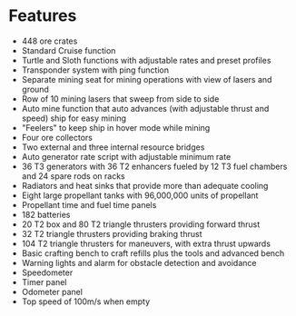 # Features

- 448 ore crates
- Standard Cruise function
- Turtle and Sloth functions with adjustable rates and preset profiles
- Transponder system with ping function
- Separate mining seat for mining operations with view of lasers and ground
- Row of 10 mining lasers that sweep from side to side
- Auto mine function that auto advances (with adjustable thrust and speed) ship for easy mining
- "Feelers" to keep ship in hover mode while mining
- Four ore collectors
- Two external and three internal resource bridges
- Auto generator rate script with adjustable minimum rate
- 36 T3 generators with 36 T2 enhancers fueled by 12 T3 fuel chambers and 24 spare rods on racks
- Radiators and heat sinks that provide more than adequate cooling
- Eight large propellant tanks with 96,000,000 units of propellant
- Propellant time and fuel time panels
- 182 batteries
- 20 T2 box and 80 T2 triangle thrusters providing forward thrust
- 32 T2 triangle thrusters providing braking thrust
- 104 T2 triangle thrusters for maneuvers, with extra thrust upwards
- Basic crafting bench to craft refills plus the tools and advanced bench
- Warning lights and alarm for obstacle detection and avoidance
- Speedometer
- Timer panel
- Odometer panel
- Top speed of 100m/s when empty
